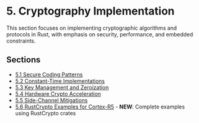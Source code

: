 # 5. Cryptography Implementation

This section focuses on implementing cryptographic algorithms and protocols in Rust, with emphasis on security, performance, and embedded constraints.

## Sections

- [5.1 Secure Coding Patterns](./secure-patterns.md)
- [5.2 Constant-Time Implementations](./constant-time.md)
- [5.3 Key Management and Zeroization](./key-management.md)
- [5.4 Hardware Crypto Acceleration](./hardware-crypto.md)
- [5.5 Side-Channel Mitigations](./side-channels.md)
- [5.6 RustCrypto Examples for Cortex-R5](./rustcrypto-examples.md) - **NEW**: Complete examples using RustCrypto crates
